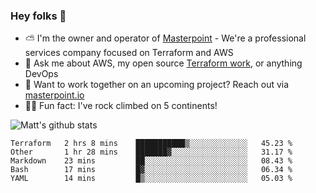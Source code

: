 

### Hey folks 👋

- ⛅️ I'm the owner and operator of [Masterpoint](https://masterpoint.io) - We're a professional services company focused on Terraform and AWS
- 💬 Ask me about AWS, my open source [Terraform work](https://github.com/masterpointio?q=terraform&type=&language=hcl), or anything DevOps
- 🔨 Want to work together on an upcoming project? Reach out via [masterpoint.io](https://masterpoint.io)
- 🧗‍♂️ Fun fact: I've rock climbed on 5 continents! 


![Matt's github stats](https://github-readme-stats.vercel.app/api?username=Gowiem&count_private=true&theme=cobalt&show_icons=true)

<!--START_SECTION:waka-->
```text
Terraform   2 hrs 8 mins    ███████████▒░░░░░░░░░░░░░   45.23 % 
Other       1 hr 28 mins    ███████▓░░░░░░░░░░░░░░░░░   31.17 % 
Markdown    23 mins         ██░░░░░░░░░░░░░░░░░░░░░░░   08.43 % 
Bash        17 mins         █▓░░░░░░░░░░░░░░░░░░░░░░░   06.34 % 
YAML        14 mins         █▒░░░░░░░░░░░░░░░░░░░░░░░   05.03 % 
```
<!--END_SECTION:waka-->
